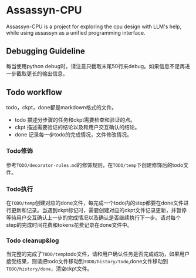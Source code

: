 # Assassyn-CPU

Assassyn-CPU is a project for exploring the cpu design with LLM's help, while using assassyn as a unified programming interface.

## Debugging Guideline

每当使用python debug时，请注意只截取末尾50行来debug。如果信息不足再进一步截取更长的输出信息。

## Todo workflow

todo，ckpt，done都是markdown格式的文件。

- todo 描述分步骤的任务和ckpt需要检查和验证的点。
- ckpt 描述需要验证的结论以及和用户交互确认的结论。
- done 记录每一步todo的完成情况，文件修改情况。

### Todo修饰

参考`TODO/decorator-rules.md`的修饰规则，在`TODO/temp`下创建修饰后的todo文件。

### Todo执行

在`TODO/temp`创建对应的done文件，每完成一个todo内的step都要在done文件进行更新和记录。当遇到ckpt标记时，需要创建对应的ckpt文件记录更新，并暂停等待用户交互确认上一步的完成情况以及确认是否继续执行下一步。请对每个step的完成时间花费和tokens花费记录在done文件中。

### Todo cleanup&log

当完整的完成了`TODO/temp`todo文件，请和用户确认任务是否完成成功，如果用户接受结果，则请把todo文件移动到`TODO/history/todo`,done文件移动到`TODO/history/done`，清空ckpt文件。